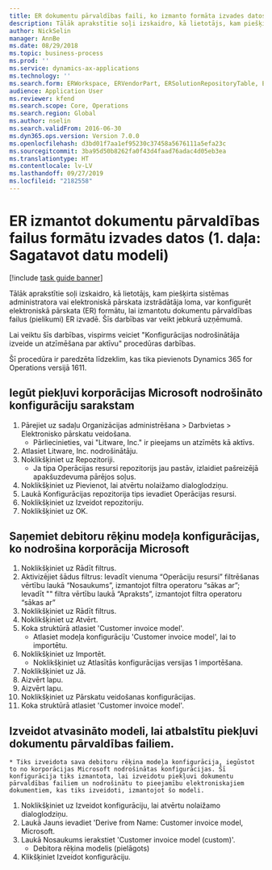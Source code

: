 ```yaml
---
title: ER dokumentu pārvaldības faili, ko izmanto formāta izvades datos (1. daļa. Datu modeļa sagatavošana)
description: Tālāk aprakstītie soļi izskaidro, kā lietotājs, kam piešķirta sistēmas administratora vai elektroniskā pārskata izstrādātāja loma, var konfigurēt elektroniskā pārskata (ER) formātu, lai izmantotu dokumentu pārvaldības failus (pielikumi) ER izvadē.
author: NickSelin
manager: AnnBe
ms.date: 08/29/2018
ms.topic: business-process
ms.prod: ''
ms.service: dynamics-ax-applications
ms.technology: ''
ms.search.form: ERWorkspace, ERVendorPart, ERSolutionRepositoryTable, ERSolutionRepositoryCreateDropDialog, ERSolutionImport,  ERSolutionTable, ERSolutionCreateDropDialog
audience: Application User
ms.reviewer: kfend
ms.search.scope: Core, Operations
ms.search.region: Global
ms.author: nselin
ms.search.validFrom: 2016-06-30
ms.dyn365.ops.version: Version 7.0.0
ms.openlocfilehash: d3bd01f7aa1ef95230c37458a5676111a5efa23c
ms.sourcegitcommit: 3ba95d50b8262fa0f43d4faad76adac4d05eb3ea
ms.translationtype: HT
ms.contentlocale: lv-LV
ms.lasthandoff: 09/27/2019
ms.locfileid: "2182558"
---
```

# <a name="er-use-document-management-files-in-format-outputs-part-1-prepare-data-model"></a>ER izmantot dokumentu pārvaldības failus formātu izvades datos (1. daļa: Sagatavot datu modeli)

[!include [task guide banner](../../includes/task-guide-banner.md)]

Tālāk aprakstītie soļi izskaidro, kā lietotājs, kam piešķirta sistēmas administratora vai elektroniskā pārskata izstrādātāja loma, var konfigurēt elektroniskā pārskata (ER) formātu, lai izmantotu dokumentu pārvaldības failus (pielikumi) ER izvadē. Šīs darbības var veikt jebkurā uzņēmumā.

Lai veiktu šīs darbības, vispirms veiciet "Konfigurācijas nodrošinātāja izveide un atzīmēšana par aktīvu" procedūras darbības.

Šī procedūra ir paredzēta līdzeklim, kas tika pievienots Dynamics 365 for Operations versijā 1611.


## <a name="get-access-to-the-list-of-configurations-provided-by-microsoft"></a>Iegūt piekļuvi korporācijas Microsoft nodrošināto konfigurāciju sarakstam
1. Pārejiet uz sadaļu Organizācijas administrēšana > Darbvietas > Elektronisko pārskatu veidošana.
    * Pārliecinieties, vai "Litware, Inc." ir pieejams un atzīmēts kā aktīvs.  
2. Atlasiet Litware, Inc. nodrošinātāju.
3. Noklikšķiniet uz Repozitoriji.
    * Ja tipa Operācijas resursi repozitorijs jau pastāv, izlaidiet pašreizējā apakšuzdevuma pārējos soļus.  
4. Noklikšķiniet uz Pievienot, lai atvērtu nolaižamo dialoglodziņu.
5. Laukā Konfigurācijas repozitorija tips ievadiet Operācijas resursi.
6. Noklikšķiniet uz Izveidot repozitoriju.
7. Noklikšķiniet uz OK.

## <a name="get-the-customer-invoice-model-configurations-provided-by-microsoft"></a>Saņemiet debitoru rēķinu modeļa konfigurācijas, ko nodrošina korporācija Microsoft
1. Noklikšķiniet uz Rādīt filtrus.
2. Aktivizējiet šādus filtrus: Ievadīt vienuma “Operāciju resursi” filtrēšanas vērtību laukā “Nosaukums”, izmantojot filtra operatoru “sākas ar”; Ievadīt "" filtra vērtību laukā “Apraksts”, izmantojot filtra operatoru “sākas ar”
3. Noklikšķiniet uz Rādīt filtrus.
4. Noklikšķiniet uz Atvērt.
5. Koka struktūrā atlasiet 'Customer invoice model'.
    * Atlasiet modeļa konfigurāciju 'Customer invoice model', lai to importētu.  
6. Noklikšķiniet uz Importēt.
    * Noklikšķiniet uz Atlasītās konfigurācijas versijas 1 importēšana.  
7. Noklikšķiniet uz Jā.
8. Aizvērt lapu.
9. Aizvērt lapu.
10. Noklikšķiniet uz Pārskatu veidošanas konfigurācijas.
11. Koka struktūrā atlasiet 'Customer invoice model'.

## <a name="create-the-derived-model-to-support-access-to-the-document-management-files"></a>Izveidot atvasināto modeli, lai atbalstītu piekļuvi dokumentu pārvaldības failiem.
    * Tiks izveidota sava debitoru rēķina modeļa konfigurācija, iegūstot to no korporācijas Microsoft nodrošinātas konfigurācijas. Šī konfigurācija tiks izmantota, lai izveidotu piekļuvi dokumentu pārvaldības failiem un nodrošinātu to pieejamību elektroniskajiem dokumentiem, kas tiks izveidoti, izmantojot šo modeli.  
1. Noklikšķiniet uz Izveidot konfigurāciju, lai atvērtu nolaižamo dialoglodziņu.
2. Laukā Jauns ievadiet 'Derive from Name: Customer invoice model, Microsoft.
3. Laukā Nosaukums ierakstiet 'Customer invoice model (custom)'.
    * Debitora rēķina modelis (pielāgots)  
4. Klikšķiniet Izveidot konfigurāciju.

